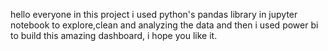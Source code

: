 hello everyone in this project i used python's pandas library in jupyter notebook to explore,clean and analyzing  the data and then i used power bi to build this amazing dashboard, i hope you like it.
